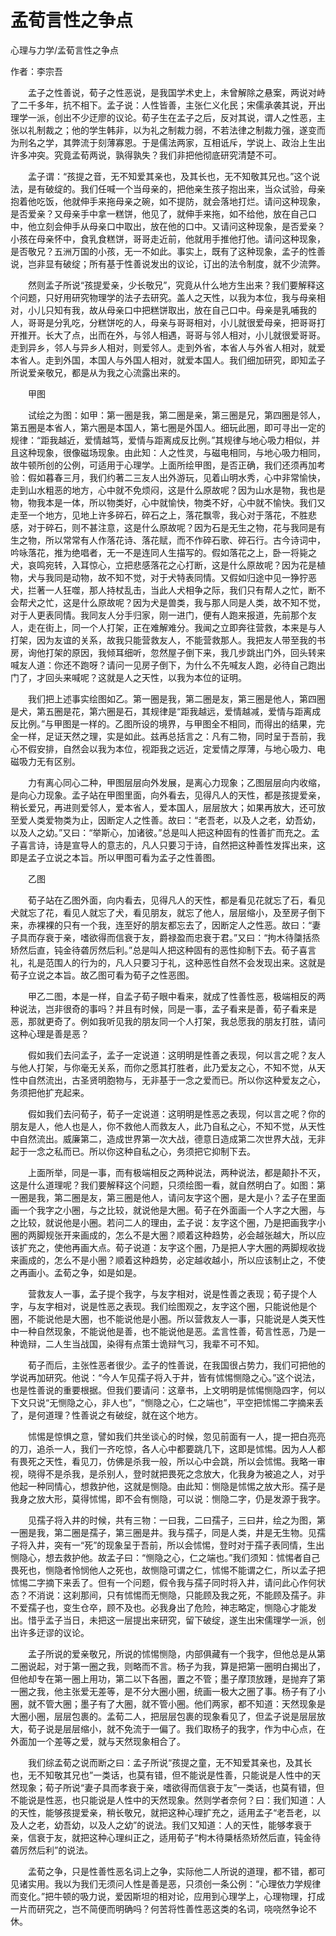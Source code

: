 # 孟荀言性之争点

心理与力学/孟荀言性之争点


作者：李宗吾



　　孟子之性善说，荀子之性恶说，是我国学术史上，未曾解除之悬案，两说对峙了二千多年，抗不相下。孟子说：人性皆善，主张仁义化民；宋儒承袭其说，开出理学一派，创出不少迂廖的议论。荀子生在孟子之后，反对其说，谓人之性恶，主张以礼制裁之；他的学生韩非，以为礼之制裁力弱，不若法律之制裁力强，遂变而为刑名之学，其弊流于刻薄寡恩。于是儒法两家，互相诋斥，学说上、政治上生出许多冲突。究竟孟荀两说，孰得孰失？我们非把他彻底研究清楚不可。



　　孟子谓：“孩提之音，无不知爱其亲也，及其长也，无不知敬其兄也。”这个说法，是有破绽的。我们任喊一个当母亲的，把他亲生孩子抱出来，当众试验，母亲抱着他吃饭，他就伸手来拖母亲之碗，如不提防，就会落地打烂。请问这种现象，是否爱亲？又母亲手中拿一糕饼，他见了，就伸手来拖，如不给他，放在自己口中，他立刻会伸手从母亲口中取出，放在他的口中。又请问这种现象，是否爱亲？小孩在母亲怀中，食乳食糕饼，哥哥走近前，他就用手推他打他。请问这种现象，是否敬兄？五洲万国的小孩，无一不如此。事实上，既有了这种现象，孟子的性善说，岂非显有破绽；所有基于性善说发出的议论，订出的法令制度，就不少流弊。



　　然则孟子所说“孩提爱亲，少长敬兄”，究竟从什么地方生出来？我们要解释这个问题，只好用研究物理学的法子去研究。盖人之天性，以我为本位，我与母亲相对，小儿只知有我，故从母亲口中把糕饼取出，放在自己口中。母亲是乳哺我的人，哥哥是分乳吃，分糕饼吃的人，母亲与哥哥相对，小儿就很爱母亲，把哥哥打开推开。长大了点，出而在外，与邻人相遇，哥哥与邻人相对，小儿就很爱哥哥。走到异乡，邻人与异乡人相对，则爱邻人。走到外省，本省人与外省人相对，就爱本省人。走到外国，本国人与外国人相对，就爱本国人。我们细加研究，即知孟子所说爱亲敬兄，都是从为我之心流露出来的。



　　甲图 　　



　　试绘之为图：如甲：第一圈是我，第二圈是亲，第三圈是兄，第四圈是邻人，第五圈是本省人，第六圈是本国人，第七圈是外国人。细玩此圈，即可寻出一定的规律：“距我越近，爱情越笃，爱情与距离成反比例。”其规律与地心吸力相似，并且这种现象，很像磁场现象。由此知：人之性灵，与磁电相同，与地心吸力相同，故牛顿所创的公例，可适用于心理学。上面所绘甲图，是否正确，我们还须再加考验：假如暮春三月，我们约著二三友人出外游玩，见着山明水秀，心中非常愉快，走到山水粗恶的地方，心中就不免烦闷，这是什么原故呢？因为山水是物，我也是物，物我本是一体，所以物类好，心中就愉快，物类不好，心中就不愉快。我们又走至一个地方，见地上许多碎石，碎石之上，落花飘零，我心对于落花，不胜悲感，对于碎石，则不甚注意，这是什么原故呢？因为石是无生之物，花与我同是有生之物，所以常常有人作落花诗、落花赋，而不作碎石歌、碎石行。古今诗词中，吟咏落花，推为绝唱者，无一不是连同人生描写的。假如落花之上，卧一将毙之犬，哀鸣宛转，入耳惊心，立把悲感落花之心打断，这是什么原故呢？因为花是植物，犬与我同是动物，故不知不觉，对于犬特表同情。又假如归途中见一狰狞恶犬，拦著一人狂噬，那人持杖乱击，当此人犬相争之际，我们只有帮人之忙，断不会帮犬之忙，这是什么原故呢？因为犬是兽类，我与那人同是人类，故不知不觉，对于人更表同情。我同友人分手归家，刚一进门，便有人跑来报道，先前那个友人，走在街上，同一个人打架，正在难解难分。我闻之立即奔往营救，本来是与人打架，因为友谊的关系，故我只能营救友人，不能营救那人。我把友人带至我的书房，询他打架的原因，我倾耳细听，忽然屋子倒下来，我几步跳出门外，回头转来喊友人道：你还不跑呀？请问一见房子倒下，为什么不先喊友人跑，必待自己跑出门了，才回头来喊呢？这就是人之天性，以我为本位的证明。



　　我们把上述事实绘图如乙。第一圈是我，第二圈是友，第三圈是他人，第四圈是犬，第五圈是花，第六圈是石，其规律是“距我越远，爱情越减，爱情与距离成反比例。”与甲图是一样的。乙图所设的境界，与甲图全不相同，而得出的结果，完全一样，足证天然之理，实是如此。兹再总括言之：凡有二物，同时呈于吾前，我心不假安排，自然会以我为本位，视距我之远近，定爱情之厚薄，与地心吸力、电磁吸力无有区别。



　　力有离心同心二种，甲图层层向外发展，是离心力现象；乙图层层向内收缩，是向心力现象。孟子站在甲图里面，向外看去，见得凡人的天性，都是孩提爱亲，稍长爱兄，再进则爱邻人，爱本省人，爱本国人，层层放大；如果再放大，还可放至爱人类爱物类为止，因断定人之性善。故曰：“老吾老，以及人之老，幼吾幼，以及人之幼。”又曰：“举斯心，加诸彼。”总是叫人把这种固有的性善扩而充之。孟子喜言诗，诗是宣导人的意志的，凡人只要习于诗，自然把这种善性发挥出来，这即是孟子立说之本旨。所以甲图可看为孟子之性善图。



　　乙图 　　



　　荀子站在乙图外面，向内看去，见得凡人的天性，都是看见花就忘了石，看见犬就忘了花，看见人就忘了犬，看见朋友，就忘了他人，层层缩小，及至房子倒下来，赤裸裸的只有一个我，连至好的朋友都忘去了，因断定人之性恶。故曰：“妻子具而存衰于亲，嗜欲得而信衰于友，爵禄盈而忠衰于君。”又曰：“拘木待櫽括烝矫然后直，钝金待砻厉然后利。”总是叫人把这种固有的恶性抑制下去。荀子喜言礼，礼是范围人的行为的，凡人只要习于礼，这种恶性自然不会发现出来。这就是荀子立说之本旨。故乙图可看为荀子之性恶图。



　　甲乙二图，本是一样，自孟子荀子眼中看来，就成了性善性恶，极端相反的两种说法，岂非很奇的事吗？并且有时候，同是一事，孟子看来是善，荀子看来是恶，那就更奇了。例如我听见我的朋友同一个人打架，我总愿我的朋友打胜，请问这种心理是善是恶？



　　假如我们去问孟子，孟子一定说道：这明明是性善之表现，何以言之呢？友人与他人打架，与你毫无关系，而你之愿其打胜者，此乃爱友之心，不知不觉，从天性中自然流出，古圣贤明胞物与，无非基于一念之爱而已。所以你这种爱友之心，务须把他扩充起来。



　　假如我们去问荀子，荀子一定说道：这明明是性恶之表现，何以言之呢？你的朋友是人，他人也是人，你不救他人而救友人，此乃自私之心，不知不觉，从天性中自然流出。威廉第二，造成世界第一次大战，德意日造成第二次世界大战，无非起于一念之私而已。所以你这种自私之心，务须把它抑制下去。



　　上面所举，同是一事，而有极端相反之两种说法，两种说法，都是颠扑不灭，这是什么道理呢？我们要解释这个问题，只须绘图一看，就自然明白了。如图：第一圈是我，第二圈是友，第三圈是他人，请问友字这个圈，是大是小？孟子在里面画一个我字之小圈，与之比较，就说他是大圈。荀子在外面画一个人字之大圈，与之比较，就说他是小圈。若问二人的理由，孟子说：友字这个圈，乃是把画我字小圈的两脚规张开来画成的，怎么不是大圈？顺着这种趋势，必会越张越大，所以应该扩充之，使他再画大点。荀子说道：友字这个圈，乃是把人字大圈的两脚规收拢来画成的，怎么不是小圈？顺着这种趋势，必定越收越小，所以应该制止之，不使之再画小。孟荀之争，如是如是。



　　营救友人一事，孟子提个我字，与友字相对，说是性善之表现；荀子提个人字，与友字相对，说是性恶之表现。我们绘图观之，友字这个圈，只能说他是个圈，不能说他是大圈，也不能说他是小圈。所以营救友人一事，只能说是人类天性中一种自然现象，不能说他是善，也不能说他是恶。孟言性善，荀言性恶，乃是一种诡辩，二人生当战国，染得有点策士诡辩气习，我辈不可不知。



　　荀子而后，主张性恶者很少。孟子的性善说，在我国很占势力，我们可把他的学说再加研究。他说：“今人乍见孺子将入于井，皆有怵惕恻隐之心。”这个说法，也是性善说的重要根据。但我们要请问：这章书，上文明明是怵惕恻隐四字，何以下文只说“无恻隐之心，非人也”，“恻隐之心，仁之端也”，平空把怵惕二字摘来丢了，是何道理？性善说之有破绽，就在这个地方。



　　怵惕是惊惧之意，譬如我们共坐谈心的时候，忽见前面有一人，提一把白亮亮的刀，追杀一人，我们一齐吃惊，各人心中都要跳几下，这即是怵惕。因为人人都有畏死之天性，看见刀，仿佛是杀我一般，所以心中会跳，所以会怵惕。我略一审视，晓得不是杀我，是杀别人，登时就把畏死之念放大，化我身为被追之人，对乎他起一种同情心，想救护他，这就是恻隐。由此知：恻隐是怵惕之放大形。孺子是我身之放大形，莫得怵惕，即不会有恻隐，可以说：恻隐二字，仍是发源于我字。



　　见孺子将入井的时候，共有三物：一曰我，二曰孺子，三曰井，绘之为图，第一圈是我，第二圈是孺子，第三圈是井。我与孺子，同是人类，井是无生物。见孺子将入井，突有一“死”的现象呈于吾前，所以会怵惕，登时对于孺子表同情，生出恻隐心，想去救护他。故孟子曰：“恻隐之心，仁之端也。”我们须知：怵惕者自己畏死也，恻隐者怜悯他人之死也，故恻隐可谓之仁，怵惕不能谓之仁，所以孟子把怵惕二字摘下来丢了。但有一个问题，假令我与孺子同时将入井，请问此心作何状态？不消说：这刹那间，只有怵惕而无恻隐，只能顾及我之死，不能顾及孺子。非不爱孺子也，变生仓卒，顾不及也。必我身出了危险，神志略定，恻隐心才能发出。惜乎孟子当日，未把这一层提出来研究，留下破绽，遂生出宋儒理学一派，创出许多迂谬的议论。



　　孟子所说的爱亲敬兄，所说的怵惕恻隐，内部俱藏有一个我字，但他总是从第二圈说起，对于第一圈之我，则略而不言。杨子为我，算是把第一圈明白揭出了，但他却专在第一圈上用功，第二以下各圈，置之不管；墨子摩顶放踵，是抛弃了第一圈之我，他主张爱无差等，是不分大圈小圈，统画一极大之圈了事。杨子有了小圈，就不管大圈；墨子有了大圈，就不管小圈。他们两家，都不知道：天然现象是大圈小圈，层层包裹的。孟荀二人，把层层包裹的现象看见了，但孟子说是层层放大，荀子说是层层缩小，就不免流于一偏了。我们取杨子的我字，作为中心点，在外面加一个差等之爱，就与天然现象相合了。



　　我们综孟荀之说而断之曰：孟子所说“孩提之童，无不知爱其亲也，及其长也，无不知敬其兄也”一类话，也莫有错，但不能说是性善，只能说是人性中的天然现象；荀子所说“妻子具而孝衰于亲，嗜欲得而信衰于友”一类话，也莫有错，但不能说是性恶，也只能说是人性中的天然现象。然则学者奈何？曰：我们知道：人的天性，能够孩提爱亲，稍长敬兄，就把这种心理扩充之，适用孟子“老吾老，以及人之老，幼吾幼，以及人之幼”的说法。我们又知道：人的天性，能够孝衰于亲，信衰于友，就把这种心理纠正之，适用荀子“枸木待檃栝烝矫然后直，钝金待砻厉然后利”的说法。



　　孟荀之争，只是性善性恶名词上之争，实际他二人所说的道理，都不错，都可见诸实用。我以为我们无须问人性是善是恶，只须创一条公例：“心理依力学规律而变化。”把牛顿的吸力说，爱因斯坦的相对论，应用到心理学上，心理物理，打成一片而研究之，岂不简便而明确吗？何苦将性善性恶这类的名词，哓哓然争论不休。
